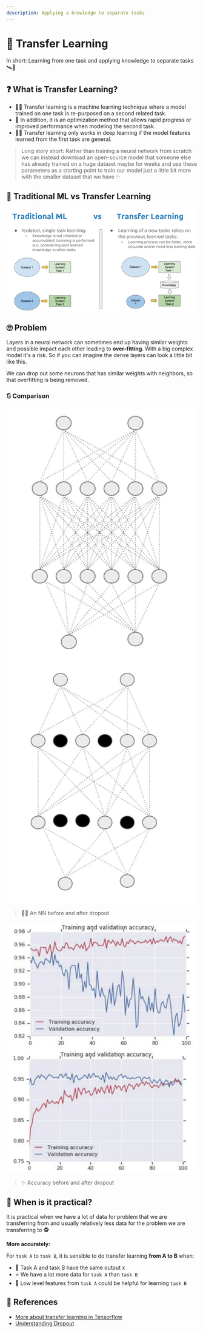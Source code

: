 ```yaml
---
description: Applying a knowledge to separate tasks
---
```


# 🚙 Transfer Learning

In short: Learning from one task and applying knowledge to separate tasks 🛰🚙

## ❓ What is Transfer Learning?

* 🕵️‍♀️ Transfer learning is a machine learning technique where a model trained on one task is re-purposed on a second related task. 
* 🌟 In addition, it is an optimization method that allows rapid progress or improved performance when modeling the second task. 
* 🤸‍♀️ Transfer learning only works in deep learning if the model features learned from the first task are general.

> Long story short: Rather than training a neural network from scratch we can instead download an open-source model that someone else has already trained on a huge dataset maybe for weeks and use these parameters as a starting point to train our model just a little bit more with the smaller dataset that we have ✨

## 💫 Traditional ML vs Transfer Learning

![](../.gitbook/assets/mlvstl.png)

## 🙄 Problem

Layers in a neural network can sometimes end up having similar weights and possible impact each other leading to **over-fitting**. With a big complex model it's a risk. So if you can imagine the dense layers can look a little bit like this.

We can drop out some neurons that has similar weights with neighbors, so that overfitting is being removed.

### 🔃 Comparison

![](../.gitbook/assets/nnwithoutdropout.JPG) ![](../.gitbook/assets/nnwithdropout.JPG)

> 🤸‍♀️ An NN before and after dropout

![](../.gitbook/assets/accuracywithoutdropout.JPG) ![](../.gitbook/assets/accuracywithdropout.JPG)

> ✨ Accuracy before and after dropout

## 🤔 When is it practical?

It is practical when we have a lot of data for problem that we are transferring from and usually relatively less data for the problem we are transferring to 🕵️‍

**More accurately:**

For `task A` to `task B`, it is sensible to do transfer learning **from A to B** when:

* 🚩 Task A and task B have the same output x 
* ⭐ We have a lot more data for `task A` than `task B` 
* 🔎 Low level features from `task A` could be helpful for learning `task B` 

## 🧐 References

* [More about transfer learning in Tensorflow](https://www.tensorflow.org/tutorials/images/transfer_learning)
* [Understanding Dropout](https://www.youtube.com/watch?v=ARq74QuavAo)

